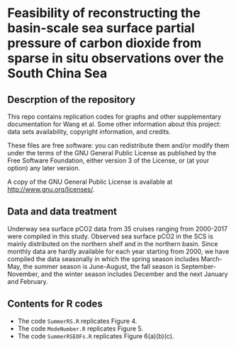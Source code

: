 # Feasibility of reconstructing the basin-scale sea surface partial pressure of carbon dioxide from sparse in situ observations over the South China Sea
## Descrption of the repository
This repo contains replication codes for graphs and other supplementary documentation for Wang et al. Some other information about this project: data sets availability, copyright information, and credits.

These files are free software: you can redistribute them and/or modify them under the terms of the GNU General Public License as published by the Free Software Foundation, either version 3 of the License, or (at your option) any later version.

A copy of the GNU General Public License is available at http://www.gnu.org/licenses/.

## Data and data treatment
Underway sea surface pCO2 data from 35 cruises ranging from 2000-2017 were compiled in this study. Observed sea surface pCO2 in the SCS is mainly distributed on the northern shelf and in the northern basin. Since monthly data are hardly available for each year starting from 2000, we have compiled the data seasonally in which the spring season includes March-May, the summer season is June-August, the fall season is September-November, and the winter season includes December and the next January and February.

## Contents for R codes
- The code `SummerRS.R` replicates Figure 4.
- The code `ModeNumber.R` replicates Figure 5.
- The code `SummerRSEOFs.R` replicates Figure 6(a)(b)(c).

